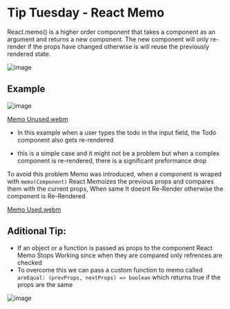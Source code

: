# Tip Tuesday - React Memo

React.memo() is a higher order component that takes a component as an argument and returns a new component. The new component will only re-render if the props have changed otherwise is will reuse the previously rendered state.

![image](https://user-images.githubusercontent.com/91791834/182842514-8cc74310-bc34-47e2-aa22-c21ee3a88c2d.png)

## Example

![image](https://user-images.githubusercontent.com/91791834/182844161-15b6c493-0992-44b0-8815-ec798a05361b.png)

[Memo Unused.webm](https://user-images.githubusercontent.com/91791834/182853403-7f43ad47-7a9f-4ba2-a682-959b2e92bcc7.webm)

- In this example when a user types the todo in the input field, the Todo component also gets re-rendered 

- this is a simple case and it might not be a problem but when a complex component is re-rendered, there is a significant preformance drop

To avoid this problem Memo was introduced, when a component is wraped with ```memo(Component)``` React Memoizes the previous props and compares them with the current props, When same It doesnt Re-Render otherwise the component is Re-Rendered

[Memo Used.webm](https://user-images.githubusercontent.com/91791834/182853375-8b2e4e9d-3e8a-4e6c-8df0-9a3c524a0ee1.webm)

## Aditional Tip:

- If an object or a function is passed as props to the component React Memo Stops Working since when they are compared only refrences are checked
- To overcome this we can pass a custom function to memo called ```areEqual: (prevProps, nextProps) => boolean``` which returns true if the props are the same

![image](https://user-images.githubusercontent.com/91791834/182851321-bf75300c-2fcc-4f24-ad73-142c08788f75.png)
